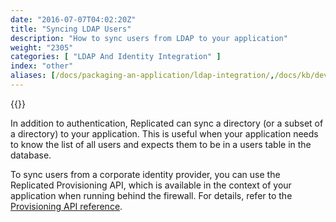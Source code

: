 ```yaml
---
date: "2016-07-07T04:02:20Z"
title: "Syncing LDAP Users"
description: "How to sync users from LDAP to your application"
weight: "2305"
categories: [ "LDAP And Identity Integration" ]
index: "other"
aliases: [/docs/packaging-an-application/ldap-integration/,/docs/kb/developer-resources/ldap/,/tags/ldap/]
---
```


{{<legacynotice>}}

In addition to authentication, Replicated can sync a directory (or a subset of a directory) to your application. This is useful when your application needs to know the list of all users and expects them to be in a users table in the database.

To sync users from a corporate identity provider, you can use the Replicated Provisioning API, which is available in the context of your application when running behind the firewall. For details, refer to the [Provisioning API reference](/api/integration-api/provisioning-api/).
